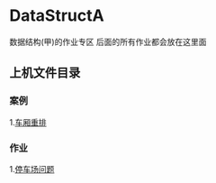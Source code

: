 # DataStructA

数据结构(甲)的作业专区
后面的所有作业都会放在这里面

## 上机文件目录

### 案例
1.[车厢重排](CarriageResort.cpp)
### 作业
1.[停车场问题](Stop.cpp)